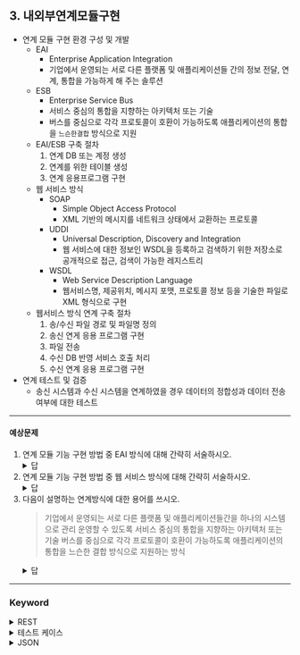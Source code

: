 ## 3. 내외부연계모듈구현
- 연계 모듈 구현 환경 구성 및 개발
  - EAI
    - Enterprise Application Integration
    - 기업에서 운영되는 서로 다른 플랫폼 및 애플리케이션들 간의 정보 전달, 연계, 통합을 가능하게 해 주는 솔루션
  - ESB
    - Enterprise Service Bus
    - 서비스 중심의 통합을 지향하는 아키텍처 또는 기술
    - 버스를 중심으로 각각 프로토콜이 호환이 가능하도록 애플리케이션의 통합을 `느슨한결합` 방식으로 지원
  - EAI/ESB 구축 절차
    1. 연계 DB 또는 계정 생성
    2. 연계를 위한 테이블 생성
    3. 연계 응용프로그램 구현
  - 웹 서비스 방식
    - SOAP
      - Simple Object Access Protocol
      - XML 기반의 메시지를 네트워크 상태에서 교환하는 프로토콜
    - UDDI
      - Universal Description, Discovery and Integration
      - 웹 서비스에 대한 정보인 WSDL을 등록하고 검색하기 위한 저장소로 공개적으로 접근, 검색이 가능한 레지스트리
    - WSDL
      - Web Service Description Language
      - 웹서비스명, 제공위치, 메시지 포맷, 프로토콜 정보 등을 기술한 파일로 XML 형식으로 구현
  - 웹서비스 방식 연계 구축 절차
    1. 송/수신 파일 경로 및 파일명 정의
    2. 송신 연게 응용 프로그램 구현
    3. 파일 전송
    4. 수신 DB 반영 서비스 호출 처리
    5. 수신 연계 응용 프로그램 구현
- 연계 테스트 및 검증
  - 송신 시스템과 수신 시스템을 연계하였을 경우 데이터의 정합성과 데이터 전송 여부에 대한 테스트
---
#### 예상문제
1. 연계 모듈 기능 구현 방법 중 EAI 방식에 대해 간략히 서술하시오.
    <details>
        <summary>답</summary>
        기업에서 운영되는 서로 다른 플랫폼 및 애플리케이션들 간의 정보 전달, 연계, 통합을 가능하게 해 주는 솔루션
    </details>
2. 연계 모듈 기능 구현 방법 중 웹 서비스 방식에 대해 간략히 서술하시오.
    <details>
        <summary>답</summary>
        네트워크에 분산된 정보를 서비스 형태로 개방하여 표준화된 방식으로 공유하는 기술로써 서비스 지향 아키텍처 개념을 실현하는 대표적인 기술
    </details>
3. 다음이 설명하는 연계방식에 대한 용어를 쓰시오.
    > 기업에서 운영되는 서로 다른 플랫폼 및 애플리케이션들간을 하나의 시스템으로 관리 운영할 수 있도록 서비스 중심의 통합을 지향하는 아키텍처 또는 기술
    > 버스를 중심으로 각각 프로토콜이 호환이 가능하도록 애플리케이션의 통합을 느슨한 결합 방식으로 지원하는 방식
    <details>
        <summary>답</summary>
        ESB; Enterprise Service Bus
    </details>
---
### Keyword
<details>
    <summary>REST</summary>
    HTTP URI를 통해 자원을 명시하고, HTTP 메소드(POST, GET, PUT, DELETE)를 통해 해당 자원에 대한 생성, 조회, 갱신, 삭제 등의 명령을 적용하는 것을 의미
</details>
<details>
    <summary>테스트 케이스</summary>
    명세 기반 테스트의 설계 산출물로, 설계된 입력값, 실행조건, 기대 결과로 구성된 테스트 항목의 명세서를 말함
</details>
<details>
    <summary>JSON</summary>
    비동기 브라우저 / 서버 통신을 위해 "속성-값 쌍", "키-값 쌍"으로 이루어진 데이터 오브젝트를 전달하기 위해 인간이 읽을 수 있는 텍스트를 사용하는 개방형 표준 포맷
</details>


